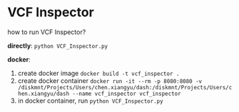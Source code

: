 # VCF Inspector

how to run VCF Inspector?

**directly**:
`python VCF_Inspector.py`

**docker**:
1.  create docker image
        `docker build -t vcf_inspector .`
2. create docker container
         `docker run -it --rm -p 8080:8080 -v /diskmnt/Projects/Users/chen.xiangyu/dash:/diskmnt/Projects/Users/chen.xiangyu/dash --name vcf_inspector vcf_inspector`
3. in docker container, run
        `python VCF_Inspector.py`

